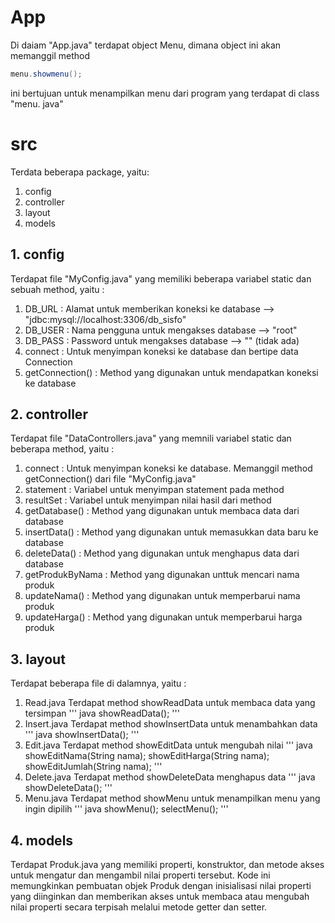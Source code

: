 # App
Di daiam "App.java" terdapat object Menu, dimana object ini akan memanggil method
``` java
menu.showmenu();
```
ini bertujuan untuk menampilkan menu dari program yang terdapat di class "menu. java"

# src
Terdata beberapa package, yaitu:
1. config
2. controller
3. layout
4. models

## 1. config
Terdapat file "MyConfig.java" yang memiliki beberapa variabel static dan sebuah method, yaitu :
1. DB_URL          : Alamat untuk memberikan koneksi ke database   --> "jdbc:mysql://localhost:3306/db_sisfo"
2. DB_USER         : Nama pengguna untuk mengakses database        --> "root"
3. DB_PASS         : Password untuk mengakses database             --> "" (tidak ada)
4. connect         : Untuk menyimpan koneksi ke database dan bertipe data Connection
5. getConnection() : Method yang digunakan untuk mendapatkan koneksi ke database

## 2. controller
Terdapat file "DataControllers.java" yang memnili variabel static dan beberapa method, yaitu :
1. connect       : Untuk menyimpan koneksi ke database. Memanggil method getConnection() dari file "MyConfig.java"
2. statement     : Variabel untuk menyimpan statement pada method
3. resultSet     : Variabel untuk menyimpan nilai hasil dari method
4. getDatabase() : Method yang digunakan untuk membaca data dari database
5. insertData()  : Method yang digunakan untuk memasukkan data baru ke database
6. deleteData()  : Method yang digunakan untuk menghapus data dari database
7. getProdukByNama : Method yang digunakan unttuk mencari nama produk
8. updateNama() : Method yang digunakan untuk memperbarui nama produk
9. updateHarga() : Method yang digunakan untuk memperbarui harga produk

## 3. layout
Terdapat beberapa file di dalamnya, yaitu :
1. Read.java
   Terdapat method showReadData untuk membaca data yang tersimpan
   ''' java
   showReadData();
   '''
2. Insert.java 
   Terdapat method showInsertData untuk menambahkan data 
   ''' java
   showInsertData();
   '''   
3. Edit.java
   Terdapat method showEditData untuk mengubah nilai
   ''' java
   showEditNama(String nama);
   showEditHarga(String nama);
   showEditJumlah(String nama);
   '''
4. Delete.java
   Terdapat method showDeleteData menghapus data 
   ''' java
   showDeleteData();
   '''
5. Menu.java
   Terdapat method showMenu untuk menampilkan menu yang ingin dipilih
   ''' java
   showMenu();
   selectMenu();
   '''

## 4. models
Terdapat Produk.java  yang memiliki properti, konstruktor, dan metode akses untuk mengatur dan mengambil nilai properti tersebut. Kode ini memungkinkan pembuatan objek Produk dengan inisialisasi nilai properti yang diinginkan dan memberikan akses untuk membaca atau mengubah nilai properti secara terpisah melalui metode getter dan setter.